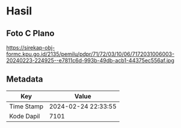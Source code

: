 # Hasil

## Foto C Plano

https://sirekap-obj-formc.kpu.go.id/2135/pemilu/pdpr/71/72/03/10/06/7172031006003-20240223-224925--e7811c6d-993b-49db-acb1-44375ec556af.jpg


## Metadata

| Key        | Value               |
| ---------- | ------------------- |
| Time Stamp | 2024-02-24 22:33:55 |
| Kode Dapil | 7101                |



